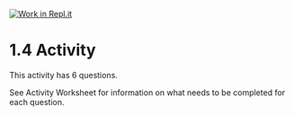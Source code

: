 [![Work in Repl.it](https://classroom.github.com/assets/work-in-replit-14baed9a392b3a25080506f3b7b6d57f295ec2978f6f33ec97e36a161684cbe9.svg)](https://classroom.github.com/online_ide?assignment_repo_id=3269600&assignment_repo_type=AssignmentRepo)
# 1.4 Activity

This activity has 6 questions.  

See Activity Worksheet for information on what needs to be completed for each question.